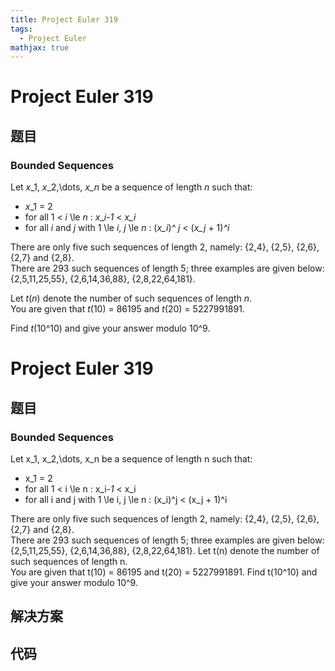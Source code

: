 ```yaml
---
title: Project Euler 319
tags:
  - Project Euler
mathjax: true
---
```

<escape><!-- more --></escape>
    
# Project Euler 319
## 题目
### Bounded Sequences


Let <var>x</var>_1, <var>x</var>_2,\dots, <var>x_n</var> be a sequence of length <var>n</var> such that:
<ul><li><var>x</var>_1 = 2</li>
<li>for all 1 < <var>i</var> \le <var>n</var> : <var>x</var>_<var>i</var>-<i>1</i> < <var>x_i</var></li>
<li>for all <var>i</var> and <var>j</var> with 1 \le <var>i</var>, <var>j</var> \le <var>n</var> : (<var>x_i</var>)<var>^ j</var> < (<var>x_j</var> + 1)<var>^i</var></li>
</ul>
There are only five such sequences of length 2, namely:
{2,4}, {2,5}, {2,6}, {2,7} and {2,8}.<br />
There are 293 such sequences of length 5; three examples are given below:<br />
{2,5,11,25,55}, {2,6,14,36,88}, {2,8,22,64,181}.


Let <var>t</var>(<var>n</var>) denote the number of such sequences of length <var>n</var>.<br />
You are given that <var>t</var>(10) = 86195 and <var>t</var>(20) = 5227991891.


Find <var>t</var>(10^10) and give your answer modulo 10^9.





# Project Euler 319
## 题目
### Bounded Sequences

Let x_1, x_2,\dots, x_n be a sequence of length n such that:
<ul>
<li>x_1 = 2</li>
<li>for all 1 < i \le n : x_i-<i>1</i> < x_i</li>
<li>for all i and j with 1 \le i, j \le n : (x_i)^j < (x_j + 1)^i</li>
</ul>
There are only five such sequences of length 2, namely: {2,4}, {2,5}, {2,6}, {2,7} and {2,8}.<br>There are 293 such sequences of length 5; three examples are given below:<br>{2,5,11,25,55}, {2,6,14,36,88}, {2,8,22,64,181}.
Let t(n) denote the number of such sequences of length n.<br>You are given that t(10) = 86195 and t(20) = 5227991891.
Find t(10^10) and give your answer modulo 10^9.


## 解决方案


## 代码


